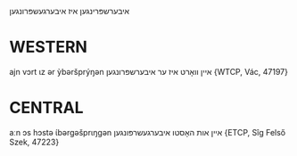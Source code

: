 איבערשפּרינגען
איז איבערגעשפּרונגען

WESTERN
========

ajn vɔrt ɩz ər ỳbəršprýŋən איין וואָרט איז ער איבערשפּרונגען {WTCP, Vác, 47197}

CENTRAL
========

aːn ɔs hɔstə ɩ́bərgəšprɩŋgən איין אות האָסטו איבערגעשרפּונגען {ETCP, Sîg Felső Szek, 47223}
